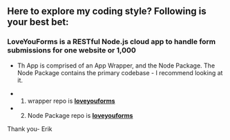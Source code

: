 ## Here to explore my coding style? Following is your best bet:

### LoveYouForms is a RESTful Node.js cloud app to handle form submissions for one website or 1,000

- Th App is comprised of an App Wrapper, and the Node Package.  The Node Package contains the primary codebase - I recommend looking at it. 

- 1) wrapper repo is **<a href="https://github.com/LoveYouFyi/loveyouforms">loveyouforms</a>**

- 2) Node Package repo is **<a href="https://github.com/LoveYouFyi/loveyouforms">loveyouforms</a>**

Thank you-
Erik

<!--
**LoveYouFyi/LoveYouFyi** is a ✨ _special_ ✨ repository because its `README.md` (this file) appears on your GitHub profile.

Here are some ideas to get you started:

- 🔭 I’m currently working on ...
- 🌱 I’m currently learning ...
- 👯 I’m looking to collaborate on ...
- 🤔 I’m looking for help with ...
- 💬 Ask me about ...
- 📫 How to reach me: ...
- 😄 Pronouns: ...
- ⚡ Fun fact: ...
-->
